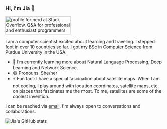 ### Hi, I'm Jia 👋

<a href="https://stackoverflow.com/users/18313588/nerd"><img src="https://stackoverflow.com/users/flair/18313588.png?theme=dark" width="208" height="58" alt="profile for nerd at Stack Overflow, Q&amp;A for professional and enthusiast programmers" title="profile for nerd at Stack Overflow, Q&amp;A for professional and enthusiast programmers"></a>

I am a computer scientist excited about learning and traveling. I stepped foot in over 10 countries so far. I got my BSc in Computer Science from Purdue University in the USA. 

- 🌱 I’m currently learning more about Natural Language Processing, Deep Learning and Network Science. 
- 😄 Pronouns: She/her
- ⚡ Fun fact: I have a special fascination about satellite maps. When I am not coding, I play around with location coordinates, satellite maps, etc. on places that fascinates me the most. To me, satellites are some of the coolest invention. 

I can be reached via [email](jcheoh@purdue.edu). I'm always open to conversations and collaborations. 

![Jia's GitHub stats](https://github-readme-stats.vercel.app/api?username=jialincheoh&show_icons=true&theme=radical)


